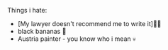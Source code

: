 Things i hate:
 - [My lawyer doesn't recommend me to write it]👨‍⚖️
 - black bananas 🍌
 - Austria painter - you know who i mean 💀
